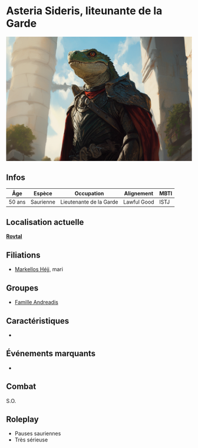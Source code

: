 # Asteria Sideris, liteunante de la Garde
![Asteria Sideris](../../../_images/AsteriaSideris.png)

## Infos 

| Âge | Espèce | Occupation | Alignement | MBTI |
| --- | ------ | ---------- | ---------- | ---- |
| 50 ans | Saurienne | Lieutenante de la Garde | Lawful Good | ISTJ |

## Localisation actuelle
[**Rovtal**](../../VILLES/Rovtal.md)

## Filiations
* [Markellos Héjj](./Markellos_Héjj.md), mari

## Groupes 
* [Famille Andreadis](./GROUPES/Famille_Andreadis.md)

## Caractéristiques
* 

## Événements marquants
* 

## Combat
S.O.

## Roleplay
* Pauses sauriennes
* Très sérieuse
